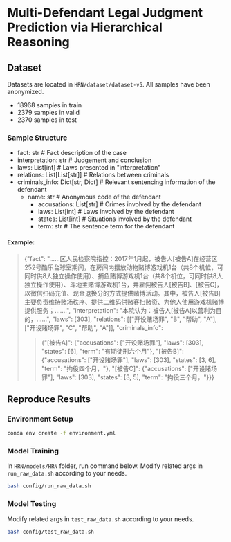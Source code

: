 # Multi-Defendant Legal Judgment Prediction via Hierarchical Reasoning
## Dataset
Datasets are located in `HRN/dataset/dataset-v5`. All samples have been anonymized.
- 18968 samples in train
- 2379 samples in valid
- 2370 samples in test

### Sample Structure
- fact: str # Fact description of the case
- interpretation: str # Judgement and conclusion
- laws: List[int] # Laws presented in "interpretation"
- relations: List[List[str]] # Relations between criminals
- criminals_info: Dict[str, Dict] # Relevant sentencing information of the defendant
  - name: str # Anonymous code of the defendant
    - accusations: List[str] # Crimes involved by the defendant
    - laws: List[int] # Laws involved by the defendant
    - states: List[int] # Situations involved by the defendant
    - term: str # The sentence term for the defendant

#### Example:
> {"fact": "......<LOC>区人民检察院指控：2017年1月起，被告人[被告A]在经营<LOC>区<LOC>252号酷乐台球室期间，在房间内摆放动物赌博游戏机1台（共8个机位，可同时供8人独立操作使用）、捕鱼赌博游戏机1台（共8个机位，可同时供8人独立操作使用）、斗地主赌博游戏机1台，并雇佣被告人[被告B]、[被告C]，以微信扫码充值、现金退换分的方式提供赌博活动。其中，被告人[被告B]主要负责维持赌场秩序、提供二维码供赌客扫赌资、为他人使用游戏机赌博提供服务；.......", 
> "interpretation": "本院认为：被告人[被告A]以营利为目的，......", 
> "laws": [303], 
> "relations": [["开设赌场罪", "B", "帮助", "A"], ["开设赌场罪", "C", "帮助", "A"]], 
> "criminals_info": 
>> {"[被告A]": {"accusations": ["开设赌场罪"], "laws": [303], "states": [6], "term": "有期徒刑六个月"}, "[被告B]": {"accusations": ["开设赌场罪"], "laws": [303], "states": [3, 6], "term": "拘役四个月，"}, "[被告C]": {"accusations": ["开设赌场罪"], "laws": [303], "states": [3, 5], "term": "拘役三个月，"}}}

## Reproduce Results

### Environment Setup

```bash
conda env create -f environment.yml
```

### Model Training

In `HRN/models/HRN` folder, run command below. Modify related args in `run_raw_data.sh` according to your needs.

```bash
bash config/run_raw_data.sh
```

### Model Testing

Modify related args in `test_raw_data.sh` according to your needs.
```bash
bash config/test_raw_data.sh
```